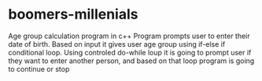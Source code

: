 # boomers-millenials
Age group calculation program in c++
Program prompts user to enter their date of birth. Based on input it gives user age group using if-else if conditional loop. Using controled do-while loup it is going to prompt user if they want to enter another person, and based on that loop program is going to continue or stop
